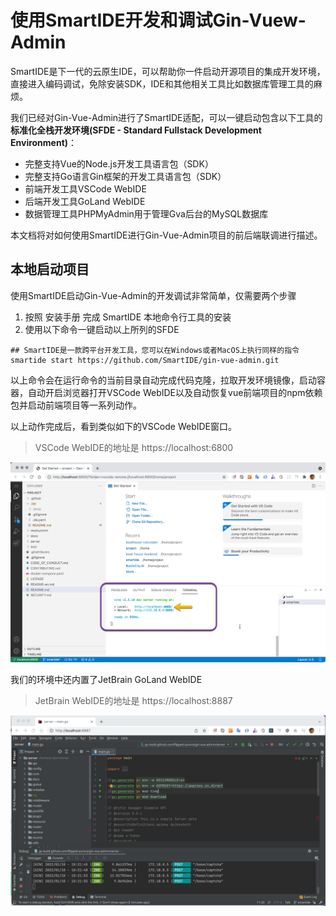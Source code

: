 # 使用SmartIDE开发和调试Gin-Vuew-Admin

SmartIDE是下一代的云原生IDE，可以帮助你一件启动开源项目的集成开发环境，直接进入编码调试，免除安装SDK，IDE和其他相关工具比如数据库管理工具的麻烦。

我们已经对Gin-Vue-Admin进行了SmartIDE适配，可以一键启动包含以下工具的 **标准化全栈开发环境(SFDE - Standard Fullstack Development Environment)**：

- 完整支持Vue的Node.js开发工具语言包（SDK）
- 完整支持Go语言Gin框架的开发工具语言包（SDK）
- 前端开发工具VSCode WebIDE
- 后端开发工具GoLand WebIDE
- 数据管理工具PHPMyAdmin用于管理Gva后台的MySQL数据库

本文档将对如何使用SmartIDE进行Gin-Vue-Admin项目的前后端联调进行描述。

## 本地启动项目

使用SmartIDE启动Gin-Vue-Admin的开发调试非常简单，仅需要两个步骤

1. 按照 安装手册 完成 SmartIDE 本地命令行工具的安装
2. 使用以下命令一键启动以上所列的SFDE

```shell
## SmartIDE是一款跨平台开发工具，您可以在Windows或者MacOS上执行同样的指令
smartide start https://github.com/SmartIDE/gin-vue-admin.git
```

以上命令会在运行命令的当前目录自动完成代码克隆，拉取开发环境镜像，启动容器，自动开启浏览器打开VSCode WebIDE以及自动恢复vue前端项目的npm依赖包并启动前端项目等一系列动作。

以上动作完成后，看到类似如下的VSCode WebIDE窗口。

> VSCode WebIDE的地址是 https://localhost:6800

![](images/vscode-webide.png)

我们的环境中还内置了JetBrain GoLand WebIDE

> JetBrain WebIDE的地址是 https://localhost:8887

![](images/goland-webide.png)


